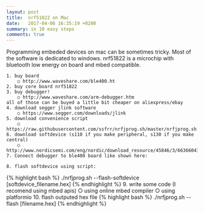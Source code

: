 ```yaml
---
layout: post
title:  nrf51822 on Mac
date:   2017-04-06 16:35:19 +0200
summary: in 10 easy steps
comments: true
---
```

Programming embeded devices on mac can be sometimes tricky. Most of the software is dedicated to windows.   nrf51822 is a microchip with bluetooth low energy on board and mbed compatible. 

	1. buy board
		○ http://www.waveshare.com/ble400.ht
	2. buy core board nrf51822
	3. buy debugger!
		○ http://www.waveshare.com/arm-debugger.htm
	all of those can be buyed a little bit cheaper on aliexpress/ebay
	4. download segger jlink software
		○ https://www.segger.com/downloads/jlink
	5. download convenience script
		○ https://raw.githubusercontent.com/ssfrr/nrfjprog.sh/master/nrfjprog.sh
	6. download softdevice (s110 if you make peripheral, s130 if you make central) 
		○ http://www.nordicsemi.com/eng/nordic/download_resource/45846/3/66366041
	7. Connect debugger to ble400 board like shown here:
	
	8. flash softdevice using script:
{% highlight bash %}
        ./nrfjprog.sh --flash-softdevice [softdevice_filename.hex]
{% endhighlight %}
	9. write some code (I recomend using mbed apis)
		○ using online mbed compiler
		○ using platformio
	10. flash outputed hex file
{% highlight bash %}
        ./nrfjprog.sh --flash [filename.hex] 
{% endhighlight %}
